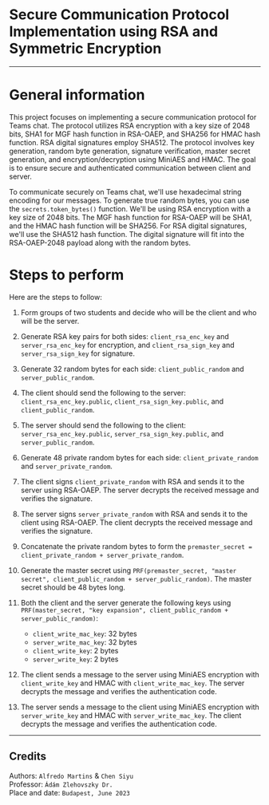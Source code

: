 # Secure Communication Protocol Implementation using RSA and Symmetric Encryption
---
# General information

This project focuses on implementing a secure communication protocol for Teams chat. The protocol utilizes RSA encryption with a key size of 2048 bits, SHA1 for MGF hash function in RSA-OAEP, and SHA256 for HMAC hash function. RSA digital signatures employ SHA512. The protocol involves key generation, random byte generation, signature verification, master secret generation, and encryption/decryption using MiniAES and HMAC. The goal is to ensure secure and authenticated communication between client and server.

To communicate securely on Teams chat, we'll use hexadecimal string encoding for our messages. To generate true random bytes, you can use the `secrets.token_bytes()` function. We'll be using RSA encryption with a key size of 2048 bits. The MGF hash function for RSA-OAEP will be SHA1, and the HMAC hash function will be SHA256. For RSA digital signatures, we'll use the SHA512 hash function. The digital signature will fit into the RSA-OAEP-2048 payload along with the random bytes.

# Steps to perform

Here are the steps to follow:

1. Form groups of two students and decide who will be the client and who will be the server.

2. Generate RSA key pairs for both sides: `client_rsa_enc_key` and `server_rsa_enc_key` for encryption, and `client_rsa_sign_key` and `server_rsa_sign_key` for signature.

3. Generate 32 random bytes for each side: `client_public_random` and `server_public_random`.

4. The client should send the following to the server: `client_rsa_enc_key.public`, `client_rsa_sign_key.public`, and `client_public_random`.

5. The server should send the following to the client: `server_rsa_enc_key.public`, `server_rsa_sign_key.public`, and `server_public_random`.

6. Generate 48 private random bytes for each side: `client_private_random` and `server_private_random`.

7. The client signs `client_private_random` with RSA and sends it to the server using RSA-OAEP. The server decrypts the received message and verifies the signature.

8. The server signs `server_private_random` with RSA and sends it to the client using RSA-OAEP. The client decrypts the received message and verifies the signature.

9. Concatenate the private random bytes to form the `premaster_secret = client_private_random + server_private_random`.

10. Generate the master secret using `PRF(premaster_secret, "master secret", client_public_random + server_public_random)`. The master secret should be 48 bytes long.

11. Both the client and the server generate the following keys using `PRF(master_secret, "key expansion", client_public_random + server_public_random)`:
    - `client_write_mac_key`: 32 bytes
    - `server_write_mac_key`: 32 bytes
    - `client_write_key`: 2 bytes
    - `server_write_key`: 2 bytes

12. The client sends a message to the server using MiniAES encryption with `client_write_key` and HMAC with `client_write_mac_key`. The server decrypts the message and verifies the authentication code.

13. The server sends a message to the client using MiniAES encryption with `server_write_key` and HMAC with `server_write_mac_key`. The client decrypts the message and verifies the authentication code.

----

## Credits
Authors: `Alfredo Martins` & `Chen Siyu` <br>
Professor: `Ádám Zlehovszky Dr.` <br>
Place and date: `Budapest, June 2023` <br>
